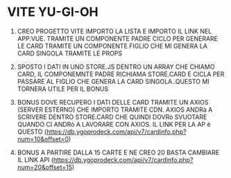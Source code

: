 # VITE YU-GI-OH

1) CREO PROGETTO VITE IMPORTO LA LISTA E IMPORTO IL LINK NEL APP.VUE. TRAMITE UN COMPONENTE PADRE CICLO PER GENERARE LE CARD TRAMITE UN COMPONENTE FIGLIO CHE MI GENERA LA CARD SINGOLA TRAMITE LE PROPS

2) SPOSTO I DATI IN UNO STORE.JS DENTRO UN ARRAY CHE CHIAMO CARD, IL COMPONEMNTE PADRE RICHIAMA STORE.CARD E CICLA PER PASSARE AL FIGLIO CHE GENERA LA CARD SINGOLA..QUESTO MI TORNERA UTILE PER IL BONUS

3) BONUS DOVE RECUPERO I DATI DELLE CARD TRAMITE UN AXIOS (SERVER ESTERNO) CHE IMPORTO TRAMITE CDN. AXIOS ANDRà A SCRIVERE DENTRO STORE.CARD CHE QUINDI DOVRò SVUOTARE QUANDO CI ANDRò A LAVORARE CON AXIOS. IL LINK PER LA AP è QUESTO (https://db.ygoprodeck.com/api/v7/cardinfo.php?num=10&offset=0)

4) BONUS A PARTIRE DALLA 15 CARTE E NE CREO 20 BASTA CAMBIARE IL LINK API (https://db.ygoprodeck.com/api/v7/cardinfo.php?num=20&offset=15)